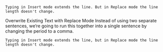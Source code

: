 ```
Typing in Insert mode extends the line. But in Replace mode the line length doesn't change.
```

Overwrite Existing Text with Replace Mode
Instead of using two separate sentences, we’re going to run this together into a single sentence by changing the period to a comma.

```
Typing in Insert mode extends the line, but in Replace mode the line length doesn't change.
```
